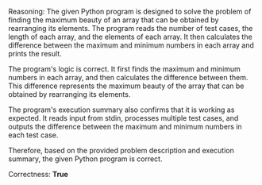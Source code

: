 Reasoning: 
The given Python program is designed to solve the problem of finding the maximum beauty of an array that can be obtained by rearranging its elements. The program reads the number of test cases, the length of each array, and the elements of each array. It then calculates the difference between the maximum and minimum numbers in each array and prints the result.

The program's logic is correct. It first finds the maximum and minimum numbers in each array, and then calculates the difference between them. This difference represents the maximum beauty of the array that can be obtained by rearranging its elements.

The program's execution summary also confirms that it is working as expected. It reads input from stdin, processes multiple test cases, and outputs the difference between the maximum and minimum numbers in each test case.

Therefore, based on the provided problem description and execution summary, the given Python program is correct.

Correctness: **True**
